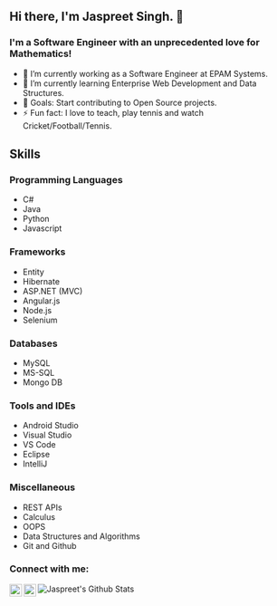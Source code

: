 

## Hi there, I'm Jaspreet Singh. 👋

### I'm a Software Engineer with an unprecedented love for Mathematics!
- 🔭 I’m currently working as a Software Engineer at EPAM Systems.
- 🌱 I’m currently learning Enterprise Web Development and Data Structures.
- 🥅 Goals: Start contributing to Open Source projects.
- ⚡ Fun fact: I love to teach, play tennis and watch Cricket/Football/Tennis.

## Skills
### Programming Languages
* C#
* Java
* Python
* Javascript
### Frameworks
* Entity
* Hibernate
* ASP.NET (MVC)
* Angular.js
* Node.js
* Selenium
### Databases
* MySQL
* MS-SQL
* Mongo DB
### Tools and IDEs
* Android Studio
* Visual Studio
* VS Code
* Eclipse
* IntelliJ
### Miscellaneous
* REST APIs
* Calculus
* OOPS
* Data Structures and Algorithms
* Git and Github

### Connect with me:

[<img align="left" alt="jaspreettweets | Twitter" width="22px" src="https://cdn.jsdelivr.net/npm/simple-icons@v3/icons/twitter.svg" />][twitter]
[<img align="left" alt="jaspreetrfsingh | LinkedIn" width="22px" src="https://cdn.jsdelivr.net/npm/simple-icons@v3/icons/linkedin.svg" />][linkedin]

<img align="left" alt="Jaspreet's Github Stats" src="https://github-readme-stats.codestackr.vercel.app/api?username=jaspreetrfsingh&show_icons=true&hide_border=true" />

[twitter]: https://twitter.com/jaspreettweets
[linkedin]: https://linkedin.com/in/jaspreetrfsingh
